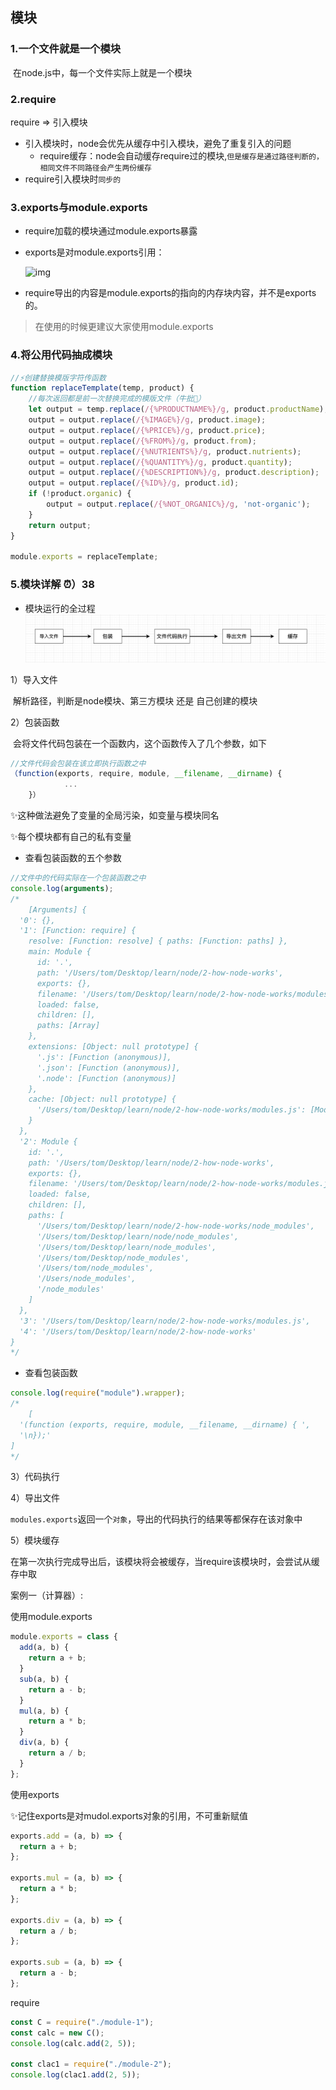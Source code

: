 ## 模块

### 1.一个文件就是一个模块

​	在node.js中，每一个文件实际上就是一个模块

### 2.require

require  =>  引入模块

* 引入模块时，node会优先从缓存中引入模块，避免了重复引入的问题
  * require缓存：node会自动缓存require过的模块,`但是缓存是通过路径判断的，相同文件不同路径会产生两份缓存`
* require引入模块时`同步的`



### 3.exports与module.exports

* require加载的模块通过module.exports暴露

* exports是对module.exports引用：

  ![img](https://p1-jj.byteimg.com/tos-cn-i-t2oaga2asx/gold-user-assets/2019/8/16/16c98da07872f7f3~tplv-t2oaga2asx-watermark.image)

* require导出的内容是module.exports的指向的内存块内容，并不是exports的。

> 在使用的时候更建议大家使用module.exports



### 4.将公用代码抽成模块

```javascript
//⚡️创建替换模版字符传函数
function replaceTemplate(temp, product) {
    //每次返回都是前一次替换完成的模版文件（牛批🤙）
    let output = temp.replace(/{%PRODUCTNAME%}/g, product.productName);
    output = output.replace(/{%IMAGE%}/g, product.image);
    output = output.replace(/{%PRICE%}/g, product.price);
    output = output.replace(/{%FROM%}/g, product.from);
    output = output.replace(/{%NUTRIENTS%}/g, product.nutrients);
    output = output.replace(/{%QUANTITY%}/g, product.quantity);
    output = output.replace(/{%DESCRIPTION%}/g, product.description);
    output = output.replace(/{%ID%}/g, product.id);
    if (!product.organic) {
        output = output.replace(/{%NOT_ORGANIC%}/g, 'not-organic');
    }
    return output;
}

module.exports = replaceTemplate;
```



### 5.模块详解 ⏰）38

* 模块运行的全过程![截屏2021-09-03 下午4.01.41](https://raw.githubusercontent.com/player-404/images/main/%E6%88%AA%E5%B1%8F2021-09-03%20%E4%B8%8B%E5%8D%884.01.41.png)

1）导入文件

​	解析路径，判断是node模块、第三方模块 还是 自己创建的模块

2）包装函数

​	会将文件代码包装在一个函数内，这个函数传入了几个参数，如下

```javascript
//文件代码会包装在该立即执行函数之中
（function(exports, require, module, __filename, __dirname) {
 			... 
	}）
```

✨这种做法避免了变量的全局污染，如变量与模块同名

✨每个模块都有自己的私有变量

* 查看包装函数的五个参数

```javascript
//文件中的代码实际在一个包装函数之中
console.log(arguments);
/* 
    [Arguments] {
  '0': {},
  '1': [Function: require] {
    resolve: [Function: resolve] { paths: [Function: paths] },
    main: Module {
      id: '.',
      path: '/Users/tom/Desktop/learn/node/2-how-node-works',
      exports: {},
      filename: '/Users/tom/Desktop/learn/node/2-how-node-works/modules.js',
      loaded: false,
      children: [],
      paths: [Array]
    },
    extensions: [Object: null prototype] {
      '.js': [Function (anonymous)],
      '.json': [Function (anonymous)],
      '.node': [Function (anonymous)]
    },
    cache: [Object: null prototype] {
      '/Users/tom/Desktop/learn/node/2-how-node-works/modules.js': [Module]
    }
  },
  '2': Module {
    id: '.',
    path: '/Users/tom/Desktop/learn/node/2-how-node-works',
    exports: {},
    filename: '/Users/tom/Desktop/learn/node/2-how-node-works/modules.js',
    loaded: false,
    children: [],
    paths: [
      '/Users/tom/Desktop/learn/node/2-how-node-works/node_modules',
      '/Users/tom/Desktop/learn/node/node_modules',
      '/Users/tom/Desktop/learn/node_modules',
      '/Users/tom/Desktop/node_modules',
      '/Users/tom/node_modules',
      '/Users/node_modules',
      '/node_modules'
    ]
  },
  '3': '/Users/tom/Desktop/learn/node/2-how-node-works/modules.js',
  '4': '/Users/tom/Desktop/learn/node/2-how-node-works'
}
*/
```

* 查看包装函数

```javascript
console.log(require("module").wrapper);
/* 
    [
  '(function (exports, require, module, __filename, __dirname) { ',
  '\n});'
]
*/
```



3）代码执行

4）导出文件

​	`modules.exports`返回一个`对象`，导出的代码执行的结果等都保存在该对象中

5）模块缓存

​	在第一次执行完成导出后，该模块将会被缓存，当require该模块时，会尝试从缓存中取



案例一（计算器）:

使用module.exports

```javascript
module.exports = class {
  add(a, b) {
    return a + b;
  }
  sub(a, b) {
    return a - b;
  }
  mul(a, b) {
    return a * b;
  }
  div(a, b) {
    return a / b;
  }
};

```

使用exports

✨记住exports是对mudol.exports对象的引用，不可重新赋值

```javascript
exports.add = (a, b) => {
  return a + b;
};

exports.mul = (a, b) => {
  return a * b;
};

exports.div = (a, b) => {
  return a / b;
};

exports.sub = (a, b) => {
  return a - b;
};

```

require

```javascript
const C = require("./module-1");
const calc = new C();
console.log(calc.add(2, 5));

const clac1 = require("./module-2");
console.log(clac1.add(2, 5));
```




